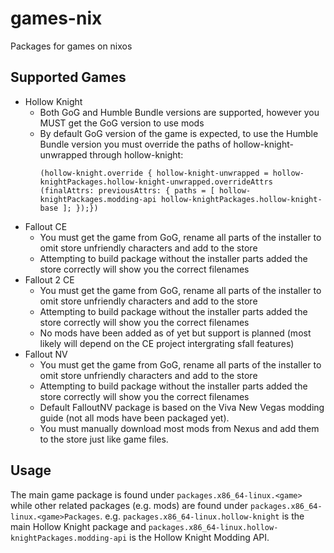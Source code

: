 # games-nix

Packages for games on nixos

## Supported Games
- Hollow Knight
  - Both GoG and Humble Bundle versions are supported, however you MUST get the GoG version to use mods
  - By default GoG version of the game is expected, to use the Humble Bundle version you must override the paths of hollow-knight-unwrapped through hollow-knight:
    ```
    (hollow-knight.override { hollow-knight-unwrapped = hollow-knightPackages.hollow-knight-unwrapped.overrideAttrs (finalAttrs: previousAttrs: { paths = [ hollow-knightPackages.modding-api hollow-knightPackages.hollow-knight-base ]; });})
    ```
- Fallout CE
  - You must get the game from GoG, rename all parts of the installer to omit store unfriendly characters and add to the store
  - Attempting to build package without the installer parts added the store correctly will show you the correct filenames
- Fallout 2 CE
  - You must get the game from GoG, rename all parts of the installer to omit store unfriendly characters and add to the store
  - Attempting to build package without the installer parts added the store correctly will show you the correct filenames
  - No mods have been added as of yet but support is planned (most likely will depend on the CE project intergrating sfall features)
- Fallout NV
  - You must get the game from GoG, rename all parts of the installer to omit store unfriendly characters and add to the store
  - Attempting to build package without the installer parts added the store correctly will show you the correct filenames
  - Default FalloutNV package is based on the Viva New Vegas modding guide (not all mods have been packaged yet).
  - You must manually download most mods from Nexus and add them to the store just like game files.

## Usage
The main game package is found under `packages.x86_64-linux.<game>` while other related packages (e.g. mods) are found under `packages.x86_64-linux.<game>Packages`. e.g. `packages.x86_64-linux.hollow-knight` is the main Hollow Knight package and `packages.x86_64-linux.hollow-knightPackages.modding-api` is the Hollow Knight Modding API.
